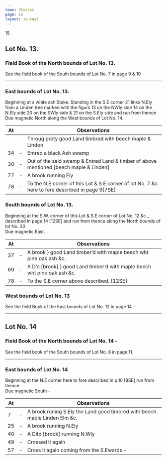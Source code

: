 ```yaml
---
town: Ulysses
page: 15
layout: journal
---
```


15

## Lot No. 13.

### Field Book of the North bounds of Lot No. 13.

See the field book of the South bounds of Lot No. 7 in page 9 & 10

---

### East bounds of Lot No. 13.

Beginning at a white ash Stake. Standing in the S.E corner 21 links N.Ely from a Linden tree marked with the figurs 13 on the NWly side 14 on the N.Ely side 20 on the SWly side & 21 on the S.Ely side and run from thence \
Due magnetic North along the West bounds of Lot No. 14.

| At |    | Observations |
| -- | -- | ------------ |
| | | Throug prety good Land timbred with beech maple & Linden
|34 | - | Entred a black Ash swamp
|30 | - | Out of the said swamp & Entred Land & timber of above mentioned [beech maple & Linden]
|77 | - | A brook running Ely
|78 | - | To the N.E corner of this Lot & S.E corner of lot No. 7 &c here to fore described in page 9[7SE]

### South bounds of Lot No. 13.

Beginning at the S.W. corner of this Lot & S.E corner of Lot No. 12 &c _ described in page 14 [12SE] and run from thence along the North bounds of lot No. 20 \
Due magnetic East.

| At |    | Observations |
| -- | -- | ------------ |
| 37 | - | A brook } good Land timber’d with maple beech wht pine oak ash &c.
| 69 | - | A D’o [brook] } good Land timber’d with maple beech wht pine oak ash &c.
| 78 | - | To the S.E corner above described. [12SE]

### West bounds of Lot No. 13

See the field Book of the East bounds of Lot No. 12 in page 14 -

---

## Lot No. 14

### Field Book of the North bounds of Lot No. 14 -

See the field book of the South bounds of Lot No. 8 in page 11.

---

### East bounds of Lot No. 14

Beginning at the N.E corner here to fore described in p.10 [8SE] run from thence \
Due magnetic South -

| At |    | Observations |
| -- | -- | ------------ |
| 7  |- | A brook runing S.Ely the Land good timbred with beech maple Linden Elm &c.
| 25 | - | A brook running N.Ely
| 40 | - | A Dito [brook] running N.Wly
| 49 | - | Crossed it again
| 57 | - | Cross it again coming from the S.Ewards -